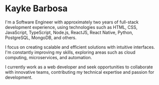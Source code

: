 # Kayke Barbosa

I'm a Software Engineer with approximately two years of full-stack development experience, using technologies such as HTML, CSS, JavaScript, TypeScript, Node.js, ReactJS, React Native, Python, PostgreSQL, MongoDB, and others.

I focus on creating scalable and efficient solutions with intuitive interfaces. I'm constantly improving my skills, exploring areas such as cloud computing, microservices, and automation.

I currently work as a web developer and seek opportunities to collaborate with innovative teams, contributing my technical expertise and passion for development.
